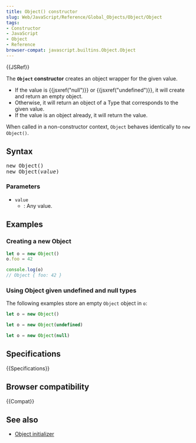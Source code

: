 ```yaml
---
title: Object() constructor
slug: Web/JavaScript/Reference/Global_Objects/Object/Object
tags:
- Constructor
- JavaScript
- Object
- Reference
browser-compat: javascript.builtins.Object.Object
---
```

{{JSRef}}

The **`Object` constructor** creates an object wrapper for the given value.

- If the value is {{jsxref("null")}} or {{jsxref("undefined")}},
  it will create and return an empty object.
- Otherwise, it will return an object of a Type that corresponds to the given
  value.
- If the value is an object already, it will return the value.

When called in a non-constructor context, `Object` behaves identically to
`new Object()`.

## Syntax

<pre class="brush: js">new Object()
new Object(<var>value</var>)</pre>

### Parameters

- `value`
  - : Any value.

## Examples

### Creating a new Object

```js
let o = new Object()
o.foo = 42

console.log(o)
// Object { foo: 42 }
```

### Using Object given undefined and null types

The following examples store an empty `Object` object in `o`:

```js
let o = new Object()
```

```js
let o = new Object(undefined)
```

```js
let o = new Object(null)
```

## Specifications

{{Specifications}}

## Browser compatibility

{{Compat}}

## See also

- [Object initializer](/en-US/docs/Web/JavaScript/Reference/Operators/Object_initializer)
